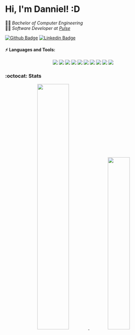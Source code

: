 # Hi, I'm Danniel! :D

:man_student: <i>Bachelor of Computer Engineering</i> <br/>
:man_technologist: <i>Software Developer at [Pulse](https://www.linkedin.com/company/pulseoficial)</i>

[![Github Badge](https://img.shields.io/badge/-Github-000?style=flat-square&logo=Github&logoColor=white&link=https://github.com/dannielbraga)](https://github.com/dannielbraga)
[![Linkedin Badge](https://img.shields.io/badge/-LinkedIn-blue?style=flat-square&logo=Linkedin&logoColor=white&link=https://www.linkedin.com/in/danniel-dias-braga-178143125/)](https://www.linkedin.com/in/danniel-dias-braga-178143125/)

#### :zap: Languages and Tools:
<p align="center">
<img src="https://img.shields.io/badge/java-%23ED8B00.svg?&style=for-the-badge&logo=java&logoColor=white"> 
<img src="https://img.shields.io/badge/spring%20-%236DB33F.svg?&style=for-the-badge&logo=spring&logoColor=white"> 
<img src="https://img.shields.io/badge/c++%20-%2300599C.svg?&style=for-the-badge&logo=c%2B%2B&logoColor=white"> 
<img src="https://img.shields.io/badge/html5%20-%23E34F26.svg?&style=for-the-badge&logo=html5&logoColor=white"> 
<img src="https://img.shields.io/badge/css3%20-%231572B6.svg?&style=for-the-badge&logo=css3&logoColor=white"> 
<img src="https://img.shields.io/badge/Qt%20-%2341CD52.svg?&style=for-the-badge&logo=Qt&logoColor=white"> 
<img src="https://img.shields.io/badge/mysql-%2300f.svg?&style=for-the-badge&logo=mysql&logoColor=white"> 
<img src="https://img.shields.io/badge/postgres-%23316192.svg?&style=for-the-badge&logo=postgresql&logoColor=white"> 
<img src="https://img.shields.io/badge/bootstrap%20-%23563D7C.svg?&style=for-the-badge&logo=bootstrap&logoColor=white"> 
<img src="https://img.shields.io/badge/git%20-%23F05032.svg?&style=for-the-badge&logo=git&logoColor=white">
</p>

### :octocat: Stats
<p align="center">
<a href="https://github.com/dannielbraga/github-readme-stats"> 
<img src="https://github-readme-stats.vercel.app/api?username=dannielbraga&show_icons=true" width="45%"/>
</a>
<a href="https://github.com/dannielbraga/github-readme-stats"> 
<img src="https://github-readme-stats.vercel.app/api/top-langs/?username=dannielbraga&layout=compact" width="37.7%"/>
</a>
</p>


